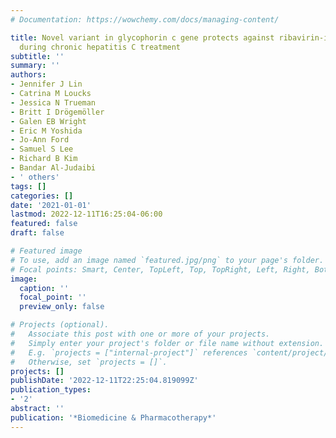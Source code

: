 ```yaml
---
# Documentation: https://wowchemy.com/docs/managing-content/

title: Novel variant in glycophorin c gene protects against ribavirin-induced anemia
  during chronic hepatitis C treatment
subtitle: ''
summary: ''
authors:
- Jennifer J Lin
- Catrina M Loucks
- Jessica N Trueman
- Britt I Drögemöller
- Galen EB Wright
- Eric M Yoshida
- Jo-Ann Ford
- Samuel S Lee
- Richard B Kim
- Bandar Al-Judaibi
- ' others'
tags: []
categories: []
date: '2021-01-01'
lastmod: 2022-12-11T16:25:04-06:00
featured: false
draft: false

# Featured image
# To use, add an image named `featured.jpg/png` to your page's folder.
# Focal points: Smart, Center, TopLeft, Top, TopRight, Left, Right, BottomLeft, Bottom, BottomRight.
image:
  caption: ''
  focal_point: ''
  preview_only: false

# Projects (optional).
#   Associate this post with one or more of your projects.
#   Simply enter your project's folder or file name without extension.
#   E.g. `projects = ["internal-project"]` references `content/project/deep-learning/index.md`.
#   Otherwise, set `projects = []`.
projects: []
publishDate: '2022-12-11T22:25:04.819099Z'
publication_types:
- '2'
abstract: ''
publication: '*Biomedicine & Pharmacotherapy*'
---
```

